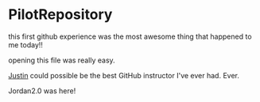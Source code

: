 PilotRepository
===============

this first github experience was the most awesome thing that happened to me today!!

opening this file was really easy.

[Justin](https://github.com/JustinLongo) could possible be the best GitHub instructor I've ever had. Ever.

Jordan2.0 was here!
